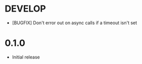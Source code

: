 # DEVELOP
  * [BUGFIX] Don't error out on async calls if a timeout isn't set

# 0.1.0
  * Initial release
